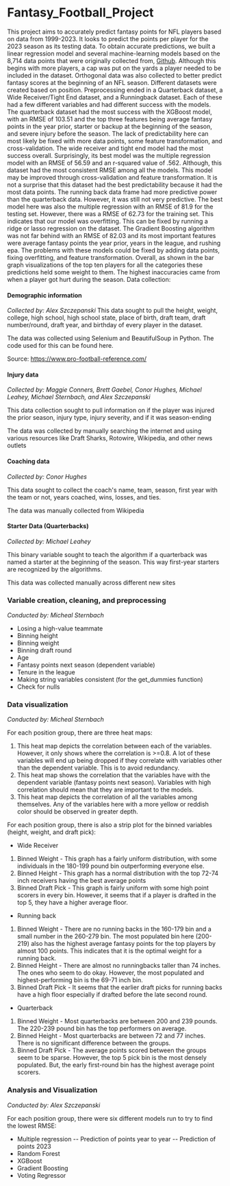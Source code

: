 # Fantasy_Football_Project

This project aims to accurately predict fantasy points for NFL players based on data from 1999-2023. It looks to predict the points per player for the 2023 season as its testing data. To obtain accurate predictions, we built a linear regression model and several machine-learning models based on the 8,714 data points that were originally collected from, <a href = “https://github.com/nflverse/nflverse-data/releases/tag/player_stats”>Github</a>. Although this begins with more players, a cap was put on the yards a player needed to be included in the dataset. Orthogonal data was also collected to better predict fantasy scores at the beginning of an NFL season. Different datasets were created based on position. Preprocessing ended in a Quarterback dataset, a Wide Receiver/Tight End dataset, and a Runningback dataset. Each of these had a few different variables and had different success with the models. The quarterback dataset had the most success with the XGBoost model, with an RMSE of 103.51 and the top three features being average fantasy points in the year prior, starter or backup at the beginning of the season, and severe injury before the season. The lack of predictability here can most likely be fixed with more data points, some feature transformation, and cross-validation. The wide receiver and tight end model had the most success overall. Surprisingly, its best model was the multiple regression model with an RMSE of 56.59 and an r-squared value of .562. Although, this dataset had the most consistent RMSE among all the models. This model may be improved through cross-validation and feature transformation. It is not a surprise that this dataset had the best predictability because it had the most data points. The running back data frame had more predictive power than the quarterback data. However, it was still not very predictive. The best model here was also the multiple regression with an RMSE of 81.9 for the testing set. However, there was a RMSE of 62.73 for the training set. This indicates that our model was overfitting. This can be fixed by running a ridge or lasso regression on the dataset. The Gradient Boosting algorithm was not far behind with an RMSE of 82.03 and its most important features were average fantasy points the year prior, years in the league, and rushing epa. The problems with these models could be fixed by adding data points, fixing overfitting, and feature transformation. Overall, as shown in the bar graph visualizations of the top ten players for all the categories these predictions held some weight to them. The highest inaccuracies came from when a player got hurt during the season. 
Data collection: 
#### Demographic information
 _Collected by: Alex Szczepanski_
This data sought to pull the height, weight, college, high school, high school state, place of birth, draft team, draft number/round, draft year, and birthday of every player in the dataset. 

The data was collected using Selenium and BeautifulSoup in Python. The code used for this can be found here. 

Source:  https://www.pro-football-reference.com/


#### Injury data
_Collected by: Maggie Conners, Brett Gaebel, Conor Hughes, Michael Leahey, Michael Sternbach, and  Alex Szczepanski_

This data collection sought to pull information on if the player was injured the prior season, injury type, injury severity, and if it was season-ending

The data was collected by manually searching the internet and using various resources like Draft Sharks, Rotowire, Wikipedia, and other news outlets 


#### Coaching data 
_Collected by: Conor Hughes_

This data sought to collect the coach's name, team, season, first year with the team or not, years coached, wins, losses, and ties. 

The data was manually collected from Wikipedia

#### Starter Data (Quarterbacks)
_Collected by: Michael Leahey_

This binary variable sought to teach the algorithm if a quarterback was named a starter at the beginning of the season. This way first-year starters are recognized by the algorithms. 

This data was collected manually across different new sites


### Variable creation, cleaning, and preprocessing
_Conducted by: Micheal Sternbach_ 
- Losing a high-value teammate 
- Binning height
- Binning weight 
- Binning draft round 
- Age
- Fantasy points next season (dependent variable)
- Tenure in the league 
- Making string variables consistent (for the get_dummies function)
- Check for nulls


### Data visualization
_Conducted by: Micheal Sternbach_

For each position group, there are three heat maps:
1. This heat map depicts the correlation between each of the variables. However, it only shows where the correlation is >=0.8. A lot of these variables will end up being dropped if they correlate with variables other than the dependent variable. This is to avoid redundancy. 
2. This heat map shows the correlation that the variables have with the dependent variable (fantasy points next season). Variables with high correlation should mean that they are important to the models. 
3. This heat map depicts the correlation of all the variables among themselves. Any of the variables here with a more yellow or reddish color should be observed in greater depth. 

For each position group, there is also a strip plot for the binned variables (height, weight, and draft pick): 

* Wide Receiver
1. Binned Weight - This graph has a fairly uniform distribution, with some individuals in the 180-199 pound bin outperforming everyone else. 
2. Binned Height -  This graph has a normal distribution with the top 72-74 inch receivers having the best average points 
3. Binned Draft Pick - This graph is fairly uniform with some high point scorers in every bin. However, it seems that if a player is drafted in the top 5, they have a higher average floor.

* Running back
1. Binned Weight - There are no running backs in the 160-179 bin and a small number in the 260-279 bin. The most populated bin here (200-219) also has the highest average fantasy points for the top players by almost 100 points. This indicates that it is the optimal weight for a running back. 
2. Binned Height - There are almost no runningbacks taller than 74 inches. The ones who seem to do okay. However, the most populated and highest-performing bin is the 69-71 inch bin. 
3. Binned Draft Pick - It seems that the earlier draft picks for running backs have a high floor especially if drafted before the late second round.
   
* Quarterback 
1. Binned Weight - Most quarterbacks are between 200 and 239 pounds. The 220-239 pound bin has the top performers on average. 
2. Binned Height -  Most quarterbacks are between 72 and 77 inches. There is no significant difference between the groups. 
3. Binned Draft Pick - The average points scored between the groups seem to be sparse. However, the top 5 pick bin is the most densely populated. But, the early first-round bin has the highest average point scorers. 

### Analysis and Visualization
_Conducted by: Alex Szczepanski_

For each position group, there were six different models run to try to find the lowest RMSE: 
- Multiple regression
-- Prediction of points year to year 
-- Prediction of points 2023
- Random Forest 
- XGBoost 
- Gradient Boosting 
- Voting Regressor
